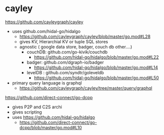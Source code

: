 # cayley

https://github.com/cayleygraph/cayley
- uses github.com/hidal-go/hidalgo
	- https://github.com/cayleygraph/cayley/blob/master/go.mod#L28
	- gives KV, Hierarchial KV or tuple SQL stores
	- agnostic ( google data store, badger, couch db other....)
		- couchDB: github.com/go-kivik/couchdb
			- https://github.com/hidal-go/hidalgo/blob/master/go.mod#L22
		- badger: github.com/dgraph-io/badger
			- https://github.com/hidal-go/hidalgo/blob/master/go.mod#L14
		- levelDB : github.com/syndtr/goleveldb
			- https://github.com/hidal-go/hidalgo/blob/master/go.mod#L50
- primary query language is graphql
	- https://github.com/cayleygraph/cayley/tree/master/query/graphql
	

https://github.com/direct-connect/go-dcpp
- gives P2P and C2S archi
- gives scripting
- uses https://github.com/hidal-go/hidalgo
	- https://github.com/direct-connect/go-dcpp/blob/master/go.mod#L10

	